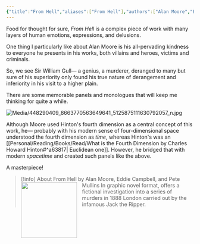 ```yaml
---
{"title":"From Hell","aliases":["From Hell"],"authors":["Alan Moore","Eddie Campbell","Pete Mullins"],"publisher":"Top Shelf Productions","publish":"2006","pages":588,"isbn10":"","isbn13":"UOM:39015066772271","rating":"5","reviewed":true,"cover":"https://images-na.ssl-images-amazon.com/images/S/compressed.photo.goodreads.com/books/1509277098i/23529.jpg","read_count":1,"tags":["book","Comics","Graphic","Novels"],"log":[{"status":"Read","timestamp":"2024-06-21T15:25:26+06:00"},{"status":"In Progress","timestamp":"2024-06-17T15:05:00+06:00"}],"created":"2024-06-21T15:05:00+06:00","updated":"2024-06-24T10:46:23+06:00","status":"Read","dg-publish":true,"dg-note-icon":1,"dg-path":"Reading/Books/Read/From Hell by Alan Moore Eddie Campbell Pete Mullins.md","permalink":"/reading/books/read/from-hell-by-alan-moore-eddie-campbell-pete-mullins/","dgPassFrontmatter":true,"noteIcon":1}
---
```


Food for thought for sure, *From Hell* is a complex piece of work with many layers of human emotions, expressions, and delusions.

One thing I particularly like about Alan Moore is his all-pervading kindness to everyone he presents in his works, both villains and heroes, victims and criminals.

So, we see Sir William Gull— a genius, a murderer, deranged to many but sure of his superiority only found his true nature of derangement and inferiority in his visit to a higher plain.

There are some memorable panels and monologues that will keep me thinking for quite a while.

![Media/448290409_8663770563649641_5125875111630792057_n.jpg](/img/user/Media/448290409_8663770563649641_5125875111630792057_n.jpg)

Although Moore used Hinton's fourth dimension as a central concept of this work, he— probably with his modern sense of four-dimensional space understood the fourth dimension as *time*, whereas Hinton's was an [[Personal/Reading/Books/Read/What is the Fourth Dimension by Charles Howard Hinton#^a63817\| Euclidean one]]. However, he bridged that with modern *spacetime* and created such panels like the above.

A masterpiece!

> [!info] About From Hell by Alan Moore, Eddie Campbell, and Pete Mullins
> <img src="https://images-na.ssl-images-amazon.com/images/S/compressed.photo.goodreads.com/books/1509277098i/23529.jpg" style="float: left; width: 150px; height: auto; margin-right: 1em;" /> In graphic novel format, offers a fictional investigation into a series of murders in 1888 London carried out by the infamous Jack the Ripper.